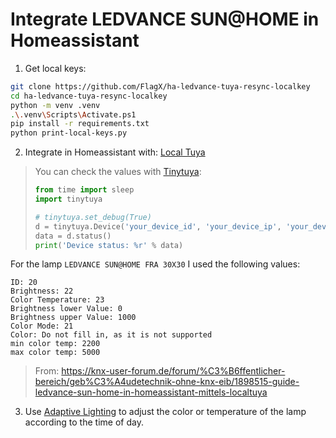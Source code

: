 # Integrate LEDVANCE SUN@HOME in Homeassistant

1. Get local keys: 

```bash
git clone https://github.com/FlagX/ha-ledvance-tuya-resync-localkey
cd ha-ledvance-tuya-resync-localkey
python -m venv .venv
.\.venv\Scripts\Activate.ps1
pip install -r requirements.txt
python print-local-keys.py
```

2. Integrate in Homeassistant with: [Local Tuya](https://github.com/rospogrigio/localtuya/)


> You can check the values with [Tinytuya](https://github.com/jasonacox/tinytuya):
> 
> ```python
> from time import sleep
> import tinytuya
> 
> # tinytuya.set_debug(True)
> d = tinytuya.Device('your_device_id', 'your_device_ip', 'your_device_key', version=3.3)
> data = d.status() 
> print('Device status: %r' % data)
> ```

For the lamp `LEDVANCE SUN@HOME FRA 30X30` I used the following values: 

```
ID: 20
Brightness: 22
Color Temperature: 23 
Brightness lower Value: 0 
Brightness upper Value: 1000
Color Mode: 21
Color: Do not fill in, as it is not supported
min color temp: 2200
max color temp: 5000
```

> From: https://knx-user-forum.de/forum/%C3%B6ffentlicher-bereich/geb%C3%A4udetechnik-ohne-knx-eib/1898515-guide-ledvance-sun-home-in-homeassistant-mittels-localtuya


3. Use [Adaptive Lighting](https://github.com/basnijholt/adaptive-lighting) to adjust the color or temperature of the lamp according to the time of day.